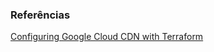### Referências 

[Configuring Google Cloud CDN with Terraform](https://medium.com/cognite/configuring-google-cloud-cdn-with-terraform-ab65bb0456a9)

